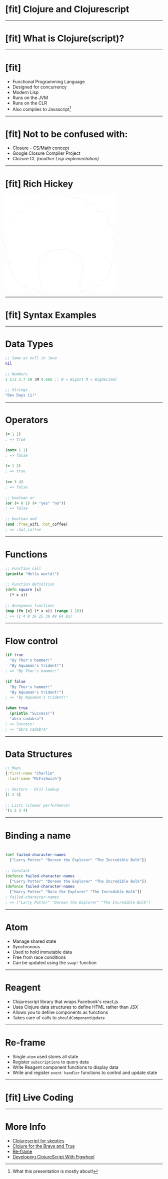 # [fit] Clojure and Clojurescript

---

# [fit] **__What is Clojure(script)?__**

---

# [fit]
- Functional Programming Language
- Designed for concurrency
- Modern Lisp
- Runs on the JVM
- Runs on the CLR
- Also compiles to Javascript[^1]

[^1]: What this presentation is mostly about!

---
# [fit] Not to be confused with:

- Closure - CS/Math concept
- Google Closure Compiler Project
- Clozure CL _(another Lisp implementation)_

---

# [fit] Rich Hickey
![inline](images/rich_hair.png)

---

# [fit] __Syntax Examples__

---

# Data Types

```clojure
;; Same as null in Java
nil

;; Numbers
1 1/2 2.7 1N 1M 0.666 ;; N = BigInt M = BigDecimal

;; Strings
"Dev Days 11!"
```

---

# Operators

```clojure
(= 1 1)
; => true

(not= 1 1)
; => false

(< 1 2)
; => true

(>= 3 4)
; => false

;; boolean or
(or (= 0 1) (= "yes" "no"))
; => false

;; boolean and
(and :free_wifi :hot_coffee)
; => :hot_coffee
```

---

# Functions

```clojure
;; Function call
(println "Hello world!")

;; Function definition
(defn square [x]
  (* x x))

;; Anonymous functions
(map (fn [x] (* x x)) (range 1 10))
; => (1 4 9 16 25 36 49 64 81)
```

---

# Flow control

```clojure
(if true
  "By Thor's hammer!"
  "By Aquaman's trident!")
; => "By Thor's hammer!"

(if false
  "By Thor's hammer!"
  "By Aquaman's trident!")
; => "By Aquaman's trident!"

(when true
  (println "Success!")
  "abra cadabra")
; => Success!
; => "abra cadabra"
```

---

# Data Structures

```clojure
;; Maps
{:first-name "Charlie"
 :last-name "McFishwich"}

;; Vectors - O(1) lookup
[1 2 3]

;; Lists (slower performance)
'(1 2 3 4)

```

---

# Binding a name

```clojure

(def failed-character-names
  ["Larry Potter" "Doreen the Explorer" "The Incredible Bulk"])

;; Constant
(defonce failed-character-names
  ["Larry Potter" "Doreen the Explorer" "The Incredible Bulk"])
(defonce failed-character-names
  ["Harry Potter" "Dora the Explorer" "The Incredible Hulk"])
; failed-character-names
; => ["Larry Potter" "Doreen the Explorer" "The Incredible Bulk"]


```

---

# Atom

- Manage shared state
- Synchronous
- Used to hold immutable data
- Free from race conditions
- Can be updated using the `swap!` function

---

# Reagent

- Clojurescript library that wraps Facebook's react.js
- Uses Clojure data structures to define HTML rather than JSX
- Allows you to define components as functions
- Takes care of calls to `shouldComponentUpdate`

---

# Re-frame

- Single `atom` used stores all state
- Register `subscriptions` to query data
- Write Reagent component functions to display data
- Write and register `event handler` functions to control and update state

---

# [fit] __~~Live~~ Coding__

---

# More Info

- [Clojurescript for skeptics](https://www.youtube.com/watch?v=gsffg5xxFQI)
- [Clojure for the Brave and True](http://www.braveclojure.com/)
- [Re-frame](https://github.com/Day8/re-frame)
- [Developing ClojureScript With Figwheel](https://www.youtube.com/watch?v=j-kj2qwJa_E)
